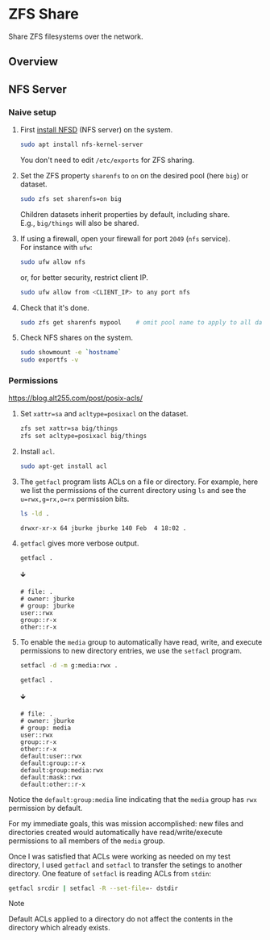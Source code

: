 # ZFS Share

Share ZFS filesystems over the network.




## Overview





## NFS Server

### Naive setup

1. First [install NFSD](../../../Net/Share/NFS.md#installation) (NFS server) on the system.  

    ```sh
    sudo apt install nfs-kernel-server         
    ```

    You don't need to edit `/etc/exports` for ZFS sharing.


1. Set the ZFS property `sharenfs` to `on` on the desired pool (here `big`) or dataset.

    ```sh
    sudo zfs set sharenfs=on big
    ```

    Children datasets inherit properties by default, including share.  
    E.g., `big/things` will also be shared.


1. If using a firewall, open your firewall for port `2049` (`nfs` service).  
For instance with `ufw`:

    ```sh
    sudo ufw allow nfs
    ```

    or, for better security, restrict client IP.

    ```sh
    sudo ufw allow from <CLIENT_IP> to any port nfs
    ```


1. Check that it's done.

    ```sh
    sudo zfs get sharenfs mypool    # omit pool name to apply to all datasets
    ```


1. Check NFS shares on the system.

    ```sh
    sudo showmount -e `hostname`
    sudo exportfs -v
    ```




### Permissions

https://blog.alt255.com/post/posix-acls/

1. Set `xattr=sa` and `acltype=posixacl` on the dataset.

    ```sh
    zfs set xattr=sa big/things
    zfs set acltype=posixacl big/things
    ```

1. Install `acl`.

    ```sh
    sudo apt-get install acl
    ```


1. The `getfacl` program lists ACLs on a file or directory. For example, here we list the permissions of the current directory using `ls` and see the `u=rwx,g=rx,o=rx` permission bits.

    ```sh
    ls -ld .
    ```

    ```
    drwxr-xr-x 64 jburke jburke 140 Feb  4 18:02 .
    ```


1. `getfacl` gives more verbose output.

    ```sh
    getfacl .
    ```  
    🡳
    ```
    # file: .
    # owner: jburke
    # group: jburke
    user::rwx
    group::r-x
    other::r-x
    ```


1. To enable the `media` group to automatically have read, write, and execute permissions to new directory entries, we use the `setfacl` program.

    ```sh
    setfacl -d -m g:media:rwx .

    getfacl .
    ```
    🡳
    ```
    # file: .
    # owner: jburke
    # group: media
    user::rwx
    group::r-x
    other::r-x
    default:user::rwx
    default:group::r-x
    default:group:media:rwx
    default:mask::rwx
    default:other::r-x
    ```


Notice the `default:group:media` line indicating that the `media` group has `rwx` permission by default.

For my immediate goals, this was mission accomplished: new files and directories created would automatically have read/write/execute permissions to all members of the `media` group.

Once I was satisfied that ACLs were working as needed on my test directory, I used `getfacl` and `setfacl` to transfer the setings to another directory. One feature of `setfacl` is reading ACLs from `stdin`:

```sh
getfacl srcdir | setfacl -R --set-file=- dstdir
```

> [!Note]
> Default ACLs applied to a directory do not affect the contents in the directory which already exists.






































